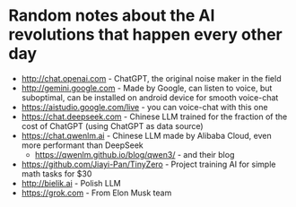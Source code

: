 # Random notes about the AI revolutions that happen every other day


- http://chat.openai.com - ChatGPT, the original noise maker in the field
- http://gemini.google.com - Made by Google, can listen to voice, but suboptimal, can be installed on android device for smooth voice-chat
- https://aistudio.google.com/live - you can voice-chat with this one
- https://chat.deepseek.com - Chinese LLM trained for the fraction of the cost of ChatGPT (using ChatGPT as data source)
- https://chat.qwenlm.ai - Chinese LLM made by Alibaba Cloud, even more performant than DeepSeek
  - https://qwenlm.github.io/blog/qwen3/ - and their blog
- https://github.com/Jiayi-Pan/TinyZero - Project training AI for simple math tasks for $30
- http://bielik.ai - Polish LLM
- https://grok.com - From Elon Musk team
